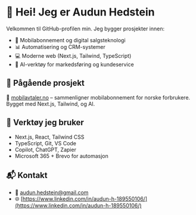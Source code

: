 # 👋 Hei! Jeg er Audun Hedstein

Velkommen til GitHub-profilen min. Jeg bygger prosjekter innen:

- 📱 Mobilabonnement og digital salgsteknologi
- 📊 Automatisering og CRM-systemer
- 💻 Moderne web (Next.js, Tailwind, TypeScript)
- 🤖 AI-verktøy for markedsføring og kundeservice

## 🚀 Pågående prosjekt

🔗 [mobilavtaler.no](https://mobilavtaler.no) – sammenligner mobilabonnement for norske forbrukere. Bygget med Next.js, Tailwind, og AI.

## 🧰 Verktøy jeg bruker

- Next.js, React, Tailwind CSS
- TypeScript, Git, VS Code
- Copilot, ChatGPT, Zapier
- Microsoft 365 + Brevo for automasjon

## 📬 Kontakt

- 📧 audun.hedstein@gmail.com  
- 🌐 [https://www.linkedin.com/in/audun-h-189550106/](https://www.linkedin.com/in/audun-h-189550106/)
